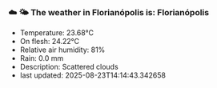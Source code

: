 ### ☁️ 🌤️  The weather in Florianópolis is: Florianópolis

- Temperature: 23.68°C
- On flesh: 24.22°C
- Relative air humidity: 81%
- Rain: 0.0 mm
- Description: Scattered clouds
- last updated: 2025-08-23T14:14:43.342658
